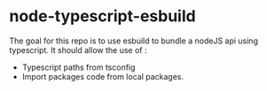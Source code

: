 # node-typescript-esbuild

The goal for this repo is to use esbuild to bundle a nodeJS api using typescript. It should allow the use of :

- Typescript paths from tsconfig
- Import packages code from local packages.